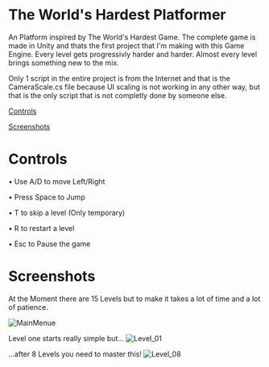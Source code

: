 # The World's Hardest Platformer

An Platform inspired by The World's Hardest Game.
The complete game is made in Unity and thats the first project that I'm making with this Game Engine.
Every level gets progressivly harder and harder. Almost every level brings something new to the mix.

Only 1 script in the entire project is from the Internet and that is the CameraScale.cs file because UI scaling is not working in any other way,
but that is the only script that is not completly done by someone else.

[Controls](#-Controls)

[Screenshots](#-Screenshots)

# Controls
• Use A/D to move Left/Right

• Press Space to Jump

• T to skip a level (Only temporary)

• R to restart a level

• Esc to Pause the game

# Screenshots

At the Moment there are 15 Levels but to make it takes a lot of time and a lot of patience.

![MainMenue](https://user-images.githubusercontent.com/69582151/125073875-e24b6f00-e0bc-11eb-9668-c0d93a816549.png)

Level one starts really simple but...
![Level_01](https://user-images.githubusercontent.com/69582151/125073058-baa7d700-e0bb-11eb-9857-3266c4d55833.png)

...after 8 Levels you need to master this!
![Level_08](https://user-images.githubusercontent.com/69582151/125073104-c85d5c80-e0bb-11eb-8a10-45f29a039fd9.png)
